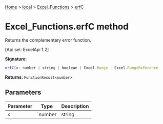 [Home](./index) &gt; [local](local.md) &gt; [Excel\_Functions](local.excel_functions.md) &gt; [erfC](local.excel_functions.erfc.md)

# Excel\_Functions.erfC method

Returns the complementary error function. 

 \[Api set: ExcelApi 1.2\]

**Signature:**
```javascript
erfC(x: number | string | boolean | Excel.Range | Excel.RangeReference | Excel.FunctionResult<any>): FunctionResult<number>;
```
**Returns:** `FunctionResult<number>`

## Parameters

|  Parameter | Type | Description |
|  --- | --- | --- |
|  `x` | `number | string | boolean | Excel.Range | Excel.RangeReference | Excel.FunctionResult<any>` |  |

